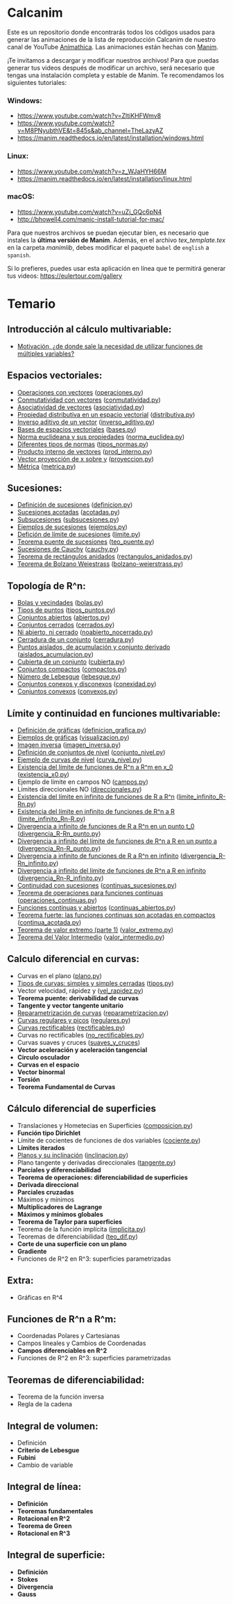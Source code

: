 # Calcanim
Este es un repositorio donde encontrarás todos los códigos usados para generar las animaciones de la lista de reproducción Calcanim de nuestro canal de YouTube [Animathica](https://www.youtube.com/channel/UCzkyH2bxpesubzc87VxqDiA). Las animaciones están hechas con [Manim](https://github.com/3b1b/manim).

¡Te invitamos a descargar y modificar nuestros archivos! Para que puedas generar tus videos después de modificar un archivo, será necesario que tengas una instalación completa y estable de Manim. Te recomendamos los siguientes tutoriales:

### Windows:
  - https://www.youtube.com/watch?v=ZltiKHFWmv8 
  - https://www.youtube.com/watch?v=M8PNyubthVE&t=845s&ab_channel=TheLazyAZ
  - https://manim.readthedocs.io/en/latest/installation/windows.html
### Linux:
  - https://www.youtube.com/watch?v=z_WJaHYH66M
  - https://manim.readthedocs.io/en/latest/installation/linux.html
### macOS:
  - https://www.youtube.com/watch?v=uZj_GQc6pN4
  - http://bhowell4.com/manic-install-tutorial-for-mac/
  
Para que nuestros archivos se puedan ejecutar bien, es necesario que instales la **última versión de Manim**. Además, en el archivo *tex_template.tex* en la carpeta *manimlib*, debes modificar el paquete `babel` de `english` a `spanish`.

Si lo prefieres, puedes usar esta aplicación en línea que te permitirá generar tus videos: 
https://eulertour.com/gallery

# Temario
## Introducción al cálculo multivariable:
  - [Motivación, ¿de donde sale la necesidad de utilizar funciones de múltiples variables?](https://youtu.be/x9pDiAbOZKk)

## Espacios vectoriales:
  - [Operaciones con vectores](https://www.youtube.com/watch?v=FYrhEXUZR2M) ([operaciones.py](https://github.com/animathica/calcanim/blob/master/Espacios%20vectoriales/operaciones.py))
  - [Conmutatividad con vectores](https://www.youtube.com/watch?v=D0vHXaN5VyU) ([conmutatividad.py](https://github.com/animathica/calcanim/blob/master/Espacios%20vectoriales/conmutatividad.py))
  - [Asociatividad de vectores](https://www.youtube.com/watch?v=7rZmyzy6DJo) ([asociatividad.py](https://github.com/animathica/calcanim/blob/master/Espacios%20vectoriales/asociatividad.py))
  - [Propiedad distributiva en un espacio vectorial](https://www.youtube.com/watch?v=KB6rhZ854OI) ([distributiva.py](https://github.com/animathica/calcanim/blob/master/Espacios%20vectoriales/distributiva.py))
  - [Inverso aditivo de un vector](https://www.youtube.com/watch?v=RJrFM0sV9Os) ([inverso_aditivo.py](https://github.com/animathica/calcanim/blob/master/Espacios%20vectoriales/inverso_aditivo.py))
  - [Bases de espacios vectoriales](https://www.youtube.com/watch?v=E-fkJo8f7pI) ([bases.py](https://github.com/animathica/calcanim/blob/master/Espacios%20vectoriales/bases.py))
  - [Norma euclideana y sus propiedades](https://www.youtube.com/watch?v=HXG0XtM1kmM) ([norma_euclidea.py](https://github.com/animathica/calcanim/blob/master/Espacios%20vectoriales/norma_euclidea.py))
  - [Diferentes tipos de normas](https://www.youtube.com/watch?v=u0plZWFAor0) ([tipos_normas.py](https://github.com/animathica/calcanim/blob/master/Espacios%20vectoriales/tipos_normas.py))
  - [Producto interno de vectores](https://www.youtube.com/watch?v=eEABVOd5myc) ([prod_interno.py](https://github.com/animathica/calcanim/blob/master/Espacios%20vectoriales/prod_interno.py))
  - [Vector proyección de x sobre y](https://www.youtube.com/watch?v=Kktc8_Q6C0I) ([proyeccion.py](https://github.com/animathica/calcanim/blob/master/Espacios%20vectoriales/proyeccion.py))
  - [Métrica](https://www.youtube.com/watch?v=3FDLM-HpvPY) ([metrica.py](https://github.com/animathica/calcanim/blob/master/Espacios%20vectoriales/metrica.py))
  
## Sucesiones:
  - [Definición de sucesiones](https://youtu.be/4ZLPARmmyXw) ([definicion.py](https://github.com/animathica/calcanim/blob/master/Sucesiones/definicion.py))
  - [Sucesiones acotadas](https://youtu.be/qdRRx_2LE6Y) ([acotadas.py](https://github.com/animathica/calcanim/blob/master/Sucesiones/acotadas.py))
  - [Subsucesiones](https://youtu.be/FxwZYd1dwgU) ([subsucesiones.py](https://github.com/animathica/calcanim/blob/master/Sucesiones/subsucesiones.py))
  - [Ejemplos de sucesiones](https://youtu.be/L7gi9ypWROQ) ([ejemplos.py](https://github.com/animathica/calcanim/blob/master/Sucesiones/ejemplos.py))
  - [Defición de límite de sucesiones](https://youtu.be/gckzpzsLdso) ([limite.py](https://github.com/animathica/calcanim/blob/master/Sucesiones/limite.py))
  - [Teorema puente de sucesiones](https://youtu.be/HUcMlULQyDk) ([teo_puente.py](https://github.com/animathica/calcanim/blob/master/Sucesiones/teo_puente.py))
  - [Sucesiones de Cauchy](https://youtu.be/FUaPUN98cWA) ([cauchy.py](https://github.com/animathica/calcanim/blob/master/Sucesiones/cauchy.py))
  - [Teorema de rectángulos anidados](https://youtu.be/e3elst62Tho) ([rectangulos_anidados.py](https://github.com/animathica/calcanim/blob/master/Sucesiones/rectangulos_anidados.py))
  - [Teorema de Bolzano Weiestrass](https://youtu.be/40SytFua38c) ([bolzano-weierstrass.py](https://github.com/animathica/calcanim/blob/master/Sucesiones/bolzano-weierstrass.py))
  
## Topología de R^n:
  - [Bolas y vecindades](https://youtu.be/rlVvklg52sE) ([bolas.py](https://github.com/animathica/calcanim/blob/master/Topologia/bolas.py))
  - [Tipos de puntos](https://youtu.be/wu67J58H8SE) ([tipos_puntos.py](https://github.com/animathica/calcanim/blob/master/Topologia/tipos_puntos.py))
  - [Conjuntos abiertos](https://youtu.be/UH8UvU2ms8c) ([abiertos.py](https://github.com/animathica/calcanim/blob/master/Topologia/abiertos.py))
  - [Conjuntos cerrados](https://youtu.be/D9czG7Qy6pk) ([cerrados.py](https://github.com/animathica/calcanim/blob/master/Topologia/cerrados.py))
  - [Ni abierto, ni cerrado](https://youtu.be/bBtV_er1b5s) ([noabierto_nocerrado.py](https://github.com/animathica/calcanim/blob/master/Topologia/noabierto_nocerrado.py))
  - [Cerradura de un conjunto](https://youtu.be/GkkZASMDEUY) ([cerradura.py](https://github.com/animathica/calcanim/blob/master/Topologia/cerradura.py))
  - [Puntos aislados, de acumulación y conjunto derivado](https://youtu.be/Ubn2WAfWHMI) ([aislados_acumulacion.py](https://github.com/animathica/calcanim/blob/master/Topologia/aislados_acumulacion.py))
  - [Cubierta de un conjunto](https://youtu.be/z7akWs73nxw) ([cubierta.py](https://github.com/animathica/calcanim/blob/master/Topologia/cubierta.py))
  - [Conjuntos compactos](https://youtu.be/N-U-dZYctMc) ([compactos.py](https://github.com/animathica/calcanim/blob/master/Topologia/compactos.py))
  - [Número de Lebesgue](https://youtu.be/G0xexlvnzIw) ([lebesgue.py](https://github.com/animathica/calcanim/blob/master/Topologia/lebesgue.py))
  - [Conjuntos conexos y disconexos](https://youtu.be/53B--2zUB8w) ([conexidad.py](https://github.com/animathica/calcanim/blob/master/Topologia/conexidad.py))
  - [Conjuntos convexos](https://youtu.be/e41cFOJbiPc) ([convexos.py](https://github.com/animathica/calcanim/blob/master/Topologia/convexos.py))
  
## Límite y continuidad en funciones multivariable:
  - [Definición de gráficas](https://youtu.be/6gValeBGu5s) ([definicion_grafica.py](https://github.com/animathica/calcanim/blob/lim_cont/L%C3%ADmite%20y%20continuidad%20en%20funciones%20multivariable/definicion_grafica.py))
  - [Ejemplos de gráficas](https://youtu.be/XNtniowm-mI) ([visualizacion.py](https://github.com/animathica/calcanim/blob/lim_cont/L%C3%ADmite%20y%20continuidad%20en%20funciones%20multivariable/visualizacion.py))
  - [Imagen inversa](https://youtu.be/bci1v1ex7RY) ([imagen_inversa.py](https://github.com/animathica/calcanim/blob/lim_cont/L%C3%ADmite%20y%20continuidad%20en%20funciones%20multivariable/imagen_inversa.py))
  - [Definición de conjuntos de nivel](https://youtu.be/X0tkDP7R1IE) ([conjunto_nivel.py](https://github.com/animathica/calcanim/blob/lim_cont/L%C3%ADmite%20y%20continuidad%20en%20funciones%20multivariable/conjunto_nivel.py))
  - [Ejemplo de curvas de nivel](https://youtu.be/u1yuqaeZAbU) ([curva_nivel.py](https://github.com/animathica/calcanim/blob/lim_cont/L%C3%ADmite%20y%20continuidad%20en%20funciones%20multivariable/curva_nivel.py))
  - [Existencia del límite de funciones de R^n a R^m en x_0](https://youtu.be/-oNl2FKUc1s) ([existencia_x0.py](https://github.com/animathica/calcanim/blob/lim_cont/L%C3%ADmite%20y%20continuidad%20en%20funciones%20multivariable/existencia_x0.py))
  - Ejemplo de límite en campos NO ([campos.py](https://github.com/animathica/calcanim/blob/lim_cont/L%C3%ADmite%20y%20continuidad%20en%20funciones%20multivariable/campos.py))
  - Límites direccionales NO ([direccionales.py](https://github.com/animathica/calcanim/blob/lim_cont/L%C3%ADmite%20y%20continuidad%20en%20funciones%20multivariable/direccionales.py))
  - [Existencia del límite en infinito de funciones de R a R^n](https://youtu.be/hb6wAc47Heg) ([limite_infinito_R-Rn.py](https://github.com/animathica/calcanim/blob/lim_cont/L%C3%ADmite%20y%20continuidad%20en%20funciones%20multivariable/limite_infinito_R-Rn.py))
  - [Existencia del límite en infinito de funciones de R^n a R](https://youtu.be/jFkIez1VNps) ([limite_infinito_Rn-R.py](https://github.com/animathica/calcanim/blob/lim_cont/L%C3%ADmite%20y%20continuidad%20en%20funciones%20multivariable/limite_infinito_Rn-R.py))
  - [Divergencia a infinito de funciones de R a R^n en un punto t_0](https://youtu.be/eWlEpjGsdb8) ([divergencia_R-Rn_punto.py](https://github.com/animathica/calcanim/blob/lim_cont/L%C3%ADmite%20y%20continuidad%20en%20funciones%20multivariable/divergencia_R-Rn_punto.py))
  - [Divergencia a infinito del límite de funciones de R^n a R en un punto a](https://youtu.be/O9Ak-U7WRms) ([divergencia_Rn-R_punto.py](https://github.com/animathica/calcanim/blob/lim_cont/L%C3%ADmite%20y%20continuidad%20en%20funciones%20multivariable/divergencia_Rn-R_punto.py))
  - [Divergencia a infinito de funciones de R a R^n en infinito](https://youtu.be/u9m-0a2eChM) ([divergencia_R-Rn_infinito.py](https://github.com/animathica/calcanim/blob/lim_cont/L%C3%ADmite%20y%20continuidad%20en%20funciones%20multivariable/divergencia_R-Rn_infinito.py))
  - [Divergencia a infinito del límite de funciones de R^n a R en infinito](https://youtu.be/ghVhDdAfY88) ([divergencia_Rn-R_infinito.py](https://github.com/animathica/calcanim/blob/lim_cont/L%C3%ADmite%20y%20continuidad%20en%20funciones%20multivariable/divergencia_Rn-R_infinito.py))
  - [Continuidad con sucesiones](https://youtu.be/j3xyulVd-BY) ([continuas_sucesiones.py](https://github.com/animathica/calcanim/blob/lim_cont/L%C3%ADmite%20y%20continuidad%20en%20funciones%20multivariable/continuas_sucesiones.py))
  - [Teorema de operaciones para funciones continuas](https://youtu.be/7kpPhGtckMo) ([operaciones_continuas.py](https://github.com/animathica/calcanim/blob/lim_cont/L%C3%ADmite%20y%20continuidad%20en%20funciones%20multivariable/operaciones_continuas.py))
  - [Funciones continuas y abiertos](https://youtu.be/-nlctRUPh7U) ([continuas_abiertos.py](https://github.com/animathica/calcanim/blob/lim_cont/L%C3%ADmite%20y%20continuidad%20en%20funciones%20multivariable/continuas_abiertos.py))
  - [Teorema fuerte: las funciones continuas son acotadas en compactos](https://youtu.be/0vRiS8It7CQ) ([continua_acotada.py](https://github.com/animathica/calcanim/blob/lim_cont/L%C3%ADmite%20y%20continuidad%20en%20funciones%20multivariable/continua_acotada.py))
  - [Teorema de valor extremo (parte 1)](https://youtu.be/GuqeijJncTg) ([valor_extremo.py](https://github.com/animathica/calcanim/blob/lim_cont/L%C3%ADmite%20y%20continuidad%20en%20funciones%20multivariable/valor_extremo.py))
  - [Teorema del Valor Intermedio](https://youtu.be/IR5fTCz4ZVI) ([valor_intermedio.py](https://github.com/animathica/calcanim/blob/lim_cont/L%C3%ADmite%20y%20continuidad%20en%20funciones%20multivariable/valor_intermedio.py))

## Calculo diferencial en curvas:
  - Curvas en el plano ([plano.py](https://github.com/animathica/calcanim/blob/Curvas/Calculo%20diferencial%20en%20curvas/plano.py))
  - [Tipos de curvas: simples y simples cerradas](https://www.youtube.com/watch?v=inWeRDKCbJE) ([tipos.py](https://github.com/animathica/calcanim/blob/Curvas/Calculo%20diferencial%20en%20curvas/tipos.py))
  - Vector velocidad, rápidez y  ([vel_rapidez.py](https://github.com/animathica/calcanim/blob/Curvas/Calculo%20diferencial%20en%20curvas/vel_rapidez.py))
  - **Teorema puente: derivabilidad de curvas**
  - **Tangente y vector tangente unitario**
  - [Reparametrización de curvas](https://www.youtube.com/watch?v=pXDnFBIundA) ([reparametrizacion.py](https://github.com/animathica/calcanim/blob/Curvas/Calculo%20diferencial%20en%20curvas/reparametrizacion.py))
  - [Curvas regulares y picos](https://www.youtube.com/watch?v=2PRSPgs7hQE) ([regulares.py](https://github.com/animathica/calcanim/blob/Curvas/Calculo%20diferencial%20en%20curvas/regulares.py))
  - [Curvas rectificables](https://www.youtube.com/watch?v=Nkgcjfh0Faw&t=47s) ([rectificables.py](https://github.com/animathica/calcanim/blob/Curvas/Calculo%20diferencial%20en%20curvas/rectificables.py))
  - Curvas no rectificables ([no_rectificables.py](https://github.com/animathica/calcanim/blob/Curvas/Calculo%20diferencial%20en%20curvas/no_rectificables.py))
  - Curvas suaves y cruces ([suaves_y_cruces](https://github.com/animathica/calcanim/blob/Curvas/Calculo%20diferencial%20en%20curvas/suaves_y_cruces.py))
  - **Vector aceleración y aceleración tangencial**
  - **Circulo osculador**
  - **Curvas en el espacio**
  - **Vector binormal**
  - **Torsión**
  - **Teorema Fundamental de Curvas**

## Cálculo diferencial de superficies
  - Translaciones y Hometecias en Superficies ([composicion.py](https://github.com/animathica/calcanim/blob/C%C3%A1lculo-diferencial-de-superficies/C%C3%A1lculo%20diferencial%20de%20superficies/composicion.py))
  - **Función tipo Dirichlet**
  - Límite de cocientes de funciones de dos variables ([cociente.py](https://github.com/animathica/calcanim/blob/C%C3%A1lculo-diferencial-de-superficies/C%C3%A1lculo%20diferencial%20de%20superficies/cociente.py))
  - **Límites iterados**
  - [Planos y su inclinación](https://www.youtube.com/watch?v=ZJZ4fO8v7Ns&t=17s) ([inclinacion.py](https://github.com/animathica/calcanim/blob/C%C3%A1lculo-diferencial-de-superficies/C%C3%A1lculo%20diferencial%20de%20superficies/inclinacion.py))
  - Plano tangente y derivadas direccionales ([tangente.py](https://github.com/animathica/calcanim/blob/C%C3%A1lculo-diferencial-de-superficies/C%C3%A1lculo%20diferencial%20de%20superficies/tangente.py))
  - **Parciales y diferenciabilidad**
  - **Teorema de operaciones: diferenciabilidad de superficies**
  - **Derivada direccional**
  - **Parciales cruzadas**
  - Máximos y mínimos
  - **Multiplicadores de Lagrange**
  - **Máximos y mínimos globales**
  - **Teorema de Taylor para superficies**
  - Teorema de la función implícita ([implicita.py](https://github.com/animathica/calcanim/blob/C%C3%A1lculo-diferencial-de-superficies/C%C3%A1lculo%20diferencial%20de%20superficies/implicita.py))
  - Teoremas de diferenciabilidad ([teo_dif.py](https://github.com/animathica/calcanim/blob/C%C3%A1lculo-diferencial-de-superficies/C%C3%A1lculo%20diferencial%20de%20superficies/teo_dif.py))
  - **Corte de una superficie con un plano**
  - **Gradiente**
  - Funciones de R^2 en R^3: superficies parametrizadas

## Extra:
  - Gráficas en R^4
  
## Funciones de R^n a R^m:
  - Coordenadas Polares y Cartesianas
  - Campos lineales y Cambios de Coordenadas
  - **Campos diferenciables en R^2**
  - Funciones de R^2 en R^3: superficies parametrizadas

## Teoremas de diferenciabilidad:
  - Teorema de la función inversa
  - Regla de la cadena 

## Integral de volumen:
  - Definición
  - **Criterio de Lebesgue**
  - **Fubini**
  - Cambio de variable

## Integral de línea:
  - **Definición**
  - **Teoremas fundamentales**
  - **Rotacional en R^2**
  - **Teorema de Green**
  - **Rotacional en R^3**

## Integral de superficie:
  - **Definición**
  - **Stokes**
  - **Divergencia**
  - **Gauss**

  
